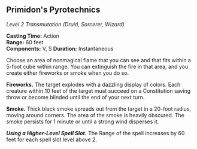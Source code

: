 ## Primidon's Pyrotechnics
*Level 2 Transmutation (Druid, Sorcerer, Wizard)*

**Casting Time:** Action  
**Range:** 60 feet  
**Components:** V, S 
**Duration:** Instantaneous

Choose an area of nonmagical flame that you can see and that fits within a 5-foot cube within range. You can extinguish the fire in that area, and you create either fireworks or smoke when you do so.

**Fireworks.** The target explodes with a dazzling display of colors. Each creature within 10 feet of the target must succeed on a Constitution saving throw or become blinded until the end of your next turn.

**Smoke.** Thick black smoke spreads out from the target in a 20-foot radius, moving around corners. The area of the smoke is heavily obscured. The smoke persists for 1 minute or until a strong wind disperses it.

***Using a Higher-Level Spell Slot.*** The Range of the spell increases by 60 feet for each spell slot level above 2.